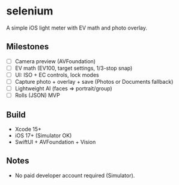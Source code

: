 # selenium

A simple iOS light meter with EV math and photo overlay.

## Milestones
- [ ] Camera preview (AVFoundation)
- [ ] EV math (EV100, target settings, 1/3-stop snap)
- [ ] UI: ISO + EC controls, lock modes
- [ ] Capture photo + overlay + save (Photos or Documents fallback)
- [ ] Lightweight AI (faces ⇒ portrait/group)
- [ ] Rolls (JSON) MVP

## Build
- Xcode 15+
- iOS 17+ (Simulator OK)
- SwiftUI + AVFoundation + Vision

## Notes
- No paid developer account required (Simulator).

